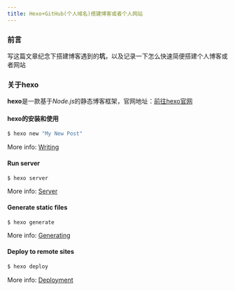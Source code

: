 ```yaml
---
title: Hexo+GitHub(个人域名)搭建博客或者个人网站
---
```


### 前言

写这篇文章纪念下搭建博客遇到的**坑**，以及记录一下怎么快速简便搭建个人博客或者网站

### 关于**hexo**

  **hexo**是一款基于*Node.js*的静态博客框架，官网地址：[前往hexo官网](https://hexo.io/zh-cn/)

#### **hexo**的安装和使用

``` bash
$ hexo new "My New Post"
```

More info: [Writing](https://hexo.io/docs/writing.html)

#### Run server

``` bash
$ hexo server
```

More info: [Server](https://hexo.io/docs/server.html)

#### Generate static files

``` bash
$ hexo generate
```

More info: [Generating](https://hexo.io/docs/generating.html)

#### Deploy to remote sites

``` bash
$ hexo deploy
```

More info: [Deployment](https://hexo.io/docs/deployment.html)
